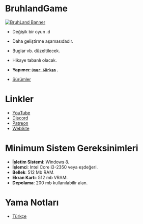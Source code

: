 # BruhlandGame
[![BruhLand Banner](https://linkpicture.com/q/Bruhland-Game-Banner.png)](https://github.com/Raciuzz/BruhlandGame/releases)
- Değişik bir oyun .d
- Daha geliştirme aşamasıdadır.
- Buglar vb. düzeltilecek.
- Hikaye tabanlı olacak.
- __Yapımcı: [`Onur Gürkan`](https://www.youtube.com/channel/UC2853ynkG6CJGxYWHByAGrg) .__

- [Sürümler](https://github.com/Raciuzz/BruhlandGame/releases)

# Linkler
- [YouTube](https://www.youtube.com/OnurGurkan)
- [Discord](https://discord.gg/Jsc6yxq)
- [Patreon](https://www.patreon.com/OnurGurkan)
- [WebSite](https://onurgurkan.weebly.com/)

# Minimum Sistem Gereksinimleri
- __İşletim Sistemi__: Windows 8.
- __İşlemci__: Intel Core i3-2350 veya eşdeğeri.
- __Bellek__: 512 Mb RAM.
- __Ekran Kartı__: 512 mb VRAM.
- __Depolama__: 200 mb kullanılabilir alan.

# Yama Notları
- [Türkçe](YamaNotlarıTr.md/)
